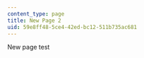 ```yaml
---
content_type: page
title: New Page 2
uid: 59e8ff48-5ce4-42ed-bc12-511b735ac681
---
```

New page test